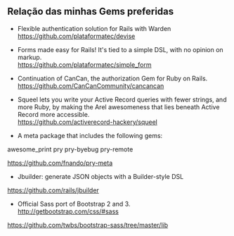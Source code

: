
Relação das minhas Gems preferidas
--

- Flexible authentication solution for Rails with Warden<br>
https://github.com/plataformatec/devise

- Forms made easy for Rails! It's tied to a simple DSL, with no opinion on markup. <br>
https://github.com/plataformatec/simple_form

- Continuation of CanCan, the authorization Gem for Ruby on Rails.<br>
https://github.com/CanCanCommunity/cancancan

- Squeel lets you write your Active Record queries with fewer strings, and more Ruby, by making the Arel awesomeness that lies beneath Active Record more accessible.<br>
https://github.com/activerecord-hackery/squeel

-  A meta package that includes the following gems:

awesome_print
pry
pry-byebug
pry-remote

https://github.com/fnando/pry-meta

- Jbuilder: generate JSON objects with a Builder-style DSL

https://github.com/rails/jbuilder

- Official Sass port of Bootstrap 2 and 3. http://getbootstrap.com/css/#sass

https://github.com/twbs/bootstrap-sass/tree/master/lib
